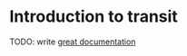 # Introduction to transit

TODO: write [great documentation](http://jacobian.org/writing/what-to-write/)
